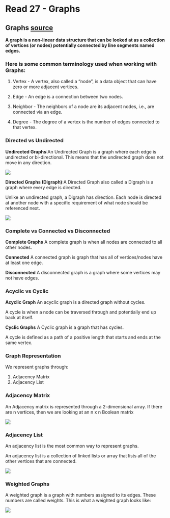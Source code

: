 # Read 27 - Graphs

## Graphs [source](https://codefellows.github.io/common_curriculum/data_structures_and_algorithms/Code_401/class-35/resources/graphs.html)


**A graph is a non-linear data structure that can be looked at as a collection of vertices (or nodes) potentially connected by line segments named edges.**



### Here is some common terminology used when working with Graphs:

1. Vertex - A vertex, also called a “node”, is a data object that can have zero or more adjacent vertices.
   
2. Edge - An edge is a connection between two nodes.
   
3. Neighbor - The neighbors of a node are its adjacent nodes, i.e., are connected via an edge.
   
4. Degree - The degree of a vertex is the number of edges connected to that vertex.


### Directed vs Undirected

**Undirected Graphs**:An Undirected Graph is a graph where each edge is undirected or bi-directional. This means that the undirected graph does not move in any direction.

<img src="https://codefellows.github.io/common_curriculum/data_structures_and_algorithms/Code_401/class-35/resources/assets/UndirectedGraph.PNG" >



**Directed Graphs (Digraph)**:A Directed Graph also called a Digraph is a graph where every edge is directed.

Unlike an undirected graph, a Digraph has direction. Each node is directed at another node with a specific requirement of what node should be referenced next.

<img src="https://codefellows.github.io/common_curriculum/data_structures_and_algorithms/Code_401/class-35/resources/assets/DirectedGraph.PNG" >


### Complete vs Connected vs Disconnected

**Complete Graphs**
A complete graph is when all nodes are connected to all other nodes.

**Connected**
A connected graph is graph that has all of vertices/nodes have at least one edge.

**Disconnected**
A disconnected graph is a graph where some vertices may not have edges.


### Acyclic vs Cyclic

**Acyclic Graph**
An acyclic graph is a directed graph without cycles.

A cycle is when a node can be traversed through and potentially end up back at itself.

**Cyclic Graphs**
A Cyclic graph is a graph that has cycles.

A cycle is defined as a path of a positive length that starts and ends at the same vertex.



### Graph Representation
We represent graphs through:

1. Adjacency Matrix
2. Adjacency List


### Adjacency Matrix
An Adjacency matrix is represented through a 2-dimensional array. If there are n vertices, then we are looking at an n x n Boolean matrix

<img src="https://codefellows.github.io/common_curriculum/data_structures_and_algorithms/Code_401/class-35/resources/assets/AdjMatrix.PNG" >



### Adjacency List
An adjacency list is the most common way to represent graphs.

An adjacency list is a collection of linked lists or array that lists all of the other vertices that are connected.

<img src="https://codefellows.github.io/common_curriculum/data_structures_and_algorithms/Code_401/class-35/resources/assets/AdjList.PNG" >


### Weighted Graphs
A weighted graph is a graph with numbers assigned to its edges. These numbers are called weights. This is what a weighted graph looks like:

<img src="https://codefellows.github.io/common_curriculum/data_structures_and_algorithms/Code_401/class-35/resources/assets/weightGraph.PNG" >
